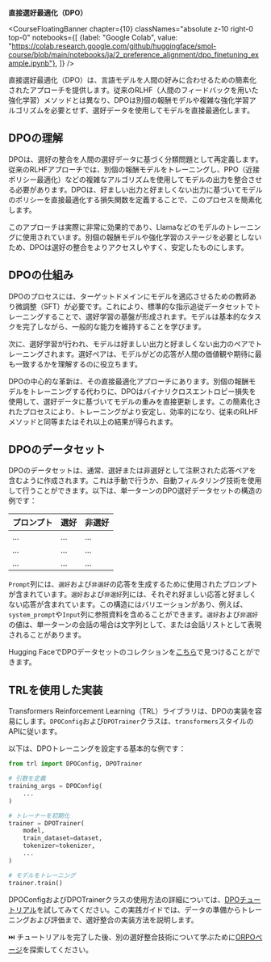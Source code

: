 **直接選好最適化（DPO）**

<CourseFloatingBanner chapter={10}
  classNames="absolute z-10 right-0 top-0"
  notebooks={[
    {label: "Google Colab", value: "https://colab.research.google.com/github/huggingface/smol-course/blob/main/notebooks/ja/2_preference_alignment/dpo_finetuning_example.ipynb"},
]} />
    
直接選好最適化（DPO）は、言語モデルを人間の好みに合わせるための簡素化されたアプローチを提供します。従来のRLHF（人間のフィードバックを用いた強化学習）メソッドとは異なり、DPOは別個の報酬モデルや複雑な強化学習アルゴリズムを必要とせず、選好データを使用してモデルを直接最適化します。

## DPOの理解

DPOは、選好の整合を人間の選好データに基づく分類問題として再定義します。従来のRLHFアプローチでは、別個の報酬モデルをトレーニングし、PPO（近接ポリシー最適化）などの複雑なアルゴリズムを使用してモデルの出力を整合させる必要があります。DPOは、好ましい出力と好ましくない出力に基づいてモデルのポリシーを直接最適化する損失関数を定義することで、このプロセスを簡素化します。

このアプローチは実際に非常に効果的であり、Llamaなどのモデルのトレーニングに使用されています。別個の報酬モデルや強化学習のステージを必要としないため、DPOは選好の整合をよりアクセスしやすく、安定したものにします。

## DPOの仕組み

DPOのプロセスには、ターゲットドメインにモデルを適応させるための教師あり微調整（SFT）が必要です。これにより、標準的な指示追従データセットでトレーニングすることで、選好学習の基盤が形成されます。モデルは基本的なタスクを完了しながら、一般的な能力を維持することを学びます。

次に、選好学習が行われ、モデルは好ましい出力と好ましくない出力のペアでトレーニングされます。選好ペアは、モデルがどの応答が人間の価値観や期待に最も一致するかを理解するのに役立ちます。

DPOの中心的な革新は、その直接最適化アプローチにあります。別個の報酬モデルをトレーニングする代わりに、DPOはバイナリクロスエントロピー損失を使用して、選好データに基づいてモデルの重みを直接更新します。この簡素化されたプロセスにより、トレーニングがより安定し、効率的になり、従来のRLHFメソッドと同等またはそれ以上の結果が得られます。

## DPOのデータセット

DPOのデータセットは、通常、選好または非選好として注釈された応答ペアを含むように作成されます。これは手動で行うか、自動フィルタリング技術を使用して行うことができます。以下は、単一ターンのDPO選好データセットの構造の例です：

| プロンプト | 選好 | 非選好 |
|--------|---------|-----------|
| ...    | ...     | ...       |
| ...    | ...     | ...       |
| ...    | ...     | ...       |

`Prompt`列には、`選好`および`非選好`の応答を生成するために使用されたプロンプトが含まれています。`選好`および`非選好`列には、それぞれ好ましい応答と好ましくない応答が含まれています。この構造にはバリエーションがあり、例えば、`system_prompt`や`Input`列に参照資料を含めることができます。`選好`および`非選好`の値は、単一ターンの会話の場合は文字列として、または会話リストとして表現されることがあります。

Hugging FaceでDPOデータセットのコレクションを[こちら](https://huggingface.co/collections/argilla/preference-datasets-for-dpo-656f0ce6a00ad2dc33069478)で見つけることができます。

## TRLを使用した実装

Transformers Reinforcement Learning（TRL）ライブラリは、DPOの実装を容易にします。`DPOConfig`および`DPOTrainer`クラスは、`transformers`スタイルのAPIに従います。

以下は、DPOトレーニングを設定する基本的な例です：

```python
from trl import DPOConfig, DPOTrainer

# 引数を定義
training_args = DPOConfig(
    ...
)

# トレーナーを初期化
trainer = DPOTrainer(
    model,
    train_dataset=dataset,
    tokenizer=tokenizer,
    ...
)

# モデルをトレーニング
trainer.train()
```

DPOConfigおよびDPOTrainerクラスの使用方法の詳細については、[DPOチュートリアル](../../../notebooks/ja/2_preference_alignment/../notebooks/ja/2_preference_alignment/dpo_finetuning_example.ipynb)を試してみてください。この実践ガイドでは、データの準備からトレーニングおよび評価まで、選好整合の実装方法を説明します。

⏭️ チュートリアルを完了した後、別の選好整合技術について学ぶために[ORPOページ](./orpo.md)を探索してください。
